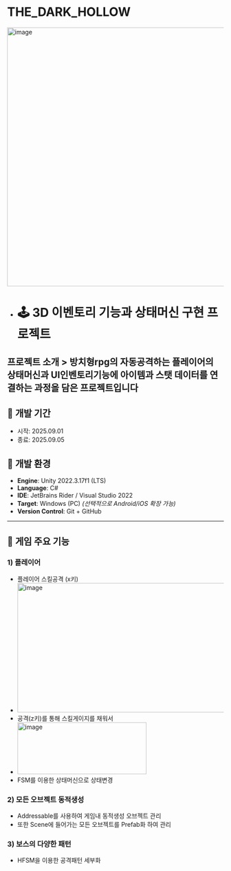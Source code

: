 # THE_DARK_HOLLOW

<img width="700" height="600" alt="image" src="https://github.com/user-attachments/assets/629ea0a2-1681-4d1b-8270-0d2f9a0ea22f" />

- # 🕹️ 3D 이벤토리 기능과 상태머신 구현 프로젝트
프로젝트 소개 > 방치형rpg의 자동공격하는 플레이어의 상태머신과 UI인벤토리기능에 아이템과 스탯 데이터를 연결하는 과정을 담은 프로젝트입니다
---
## 📅 개발 기간
- 시작: 2025.09.01  
- 종료: 2025.09.05  

## 🧰 개발 환경
- **Engine**: Unity 2022.3.17f1 (LTS)
- **Language**: C#
- **IDE**: JetBrains Rider / Visual Studio 2022
- **Target**: Windows (PC) *(선택적으로 Android/iOS 확장 가능)*
- **Version Control**: Git + GitHub

---
## 🧩 게임 주요 기능

### 1) 플레이어
- 플레이어 스킬공격 (x키)
- <img width="500" height="300" alt="image" src="https://github.com/user-attachments/assets/9893ddd8-7b0a-4899-a3f5-afcfcbb0045f" />
- 공격(z키)를 통해 스킬게이지를 채워서 
- <img width="300" height="120" alt="image" src="https://github.com/user-attachments/assets/fc14861b-d712-4c69-a7a1-11663dbaa597" />
- FSM를 이용한 상태머신으로 상태변경

### 2) 모든 오브젝트 동적생성
- Addressable를 사용하여 게임내 동적생성 오브젝트 관리
- 또한 Scene에 들어가는 모든 오브젝트를 Prefab화 하여 관리

### 3) 보스의 다양한 패턴
- HFSM을 이용한 공격패턴 세부화
